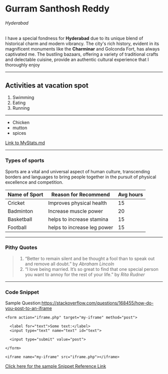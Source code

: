 # Gurram Santhosh Reddy
###### Hyderabad
I have a special fondness for **Hyderabad** due to its unique blend of historical charm and modern vibrancy. The city's rich history, evident in its magnificent monuments like the **Charminar** and Golconda Fort, has always captivated me. The bustling bazaars, offering a variety of traditional crafts and delectable cuisine, provide an authentic cultural experience that I thoroughly enjoy

**** 

## Activities at vacation spot
1. Swimming
2. Eating
3. Running

**** 

* Chicken
* mutton
* spices

[Link to MyStats.md](https://github.com/Gurram99/my2-gurram/blob/main/MyStats.md)

**** 

### Types of sports

Sports are a vital and universal aspect of human culture, transcending borders and languages to bring people together in the pursuit of physical excellence and competition.

|   **Name of Sport**     |    **Reason for Recommend**                        | **Avg hours**     |
|-------------------------|----------------------------------------------------|-------------------|
|   Cricket               | Improves physical health                           |   15              |
|   Badminton             | Increase muscle power                              |   20              |
|   Basketball            | helps to increase stamina                          |   15              |
|   Football              | helps to increase leg power                        |   15              |


****
 
### Pithy Quotes

> 1. “Better to remain silent and be thought a fool than to speak out and remove all doubt.” by _Abraham Lincoln_
> 2. “I love being married. It’s so great to find that one special person you want to annoy for the rest of your life.” by _Rita Rudner_

****

### Code Snippet

Sample Question:<https://stackoverflow.com/questions/168455/how-do-you-post-to-an-iframe>

~~~~
<form action="iframe.php" target="my-iframe" method="post">
			
  <label for="text">Some text:</label>
  <input type="text" name="text" id="text">
			
  <input type="submit" value="post">
			
</form>
		
<iframe name="my-iframe" src="iframe.php"></iframe>
~~~~

[Click here for the sample Snippet Reference Link](https://css-tricks.com/snippets/html/post-data-to-an-iframe/)

